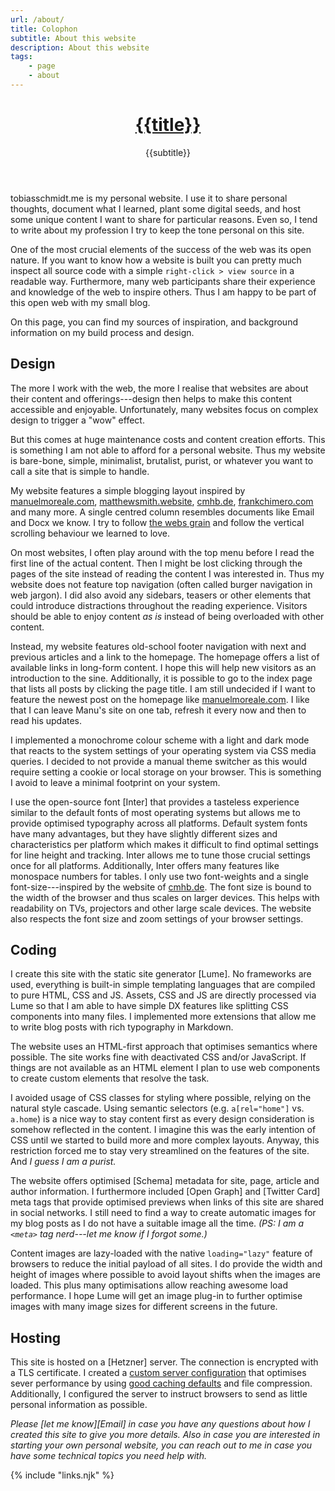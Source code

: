 ```yaml
---
url: /about/
title: Colophon
subtitle: About this website
description: About this website
tags:
    - page
    - about
---
```


<header>

# [{{title}}](/)

{{subtitle}}

</header>

<section>

tobiasschmidt.me is my personal website. I use it to share personal thoughts, document what I learned, plant some digital seeds, and host some unique content I want to share for particular reasons. Even so, I tend to write about my profession I try to keep the tone personal on this site.

One of the most crucial elements of the success of the web was its open nature. If you want to know how a website is built you can pretty much inspect all source code with a simple `right-click > view source` in a readable way. Furthermore, many web participants share their experience and knowledge of the web to inspire others. Thus I am happy to be part of this open web with my small blog.

On this page, you can find my sources of inspiration, and background information on my build process and design.

</section>

<section>

## Design

The more I work with the web, the more I realise that websites are about their content and offerings---design then helps to make this content accessible and enjoyable. Unfortunately, many websites focus on complex design to trigger a "wow" effect.

But this comes at huge maintenance costs and content creation efforts. This is something I am not able to afford for a personal website. Thus my website is bare-bone, simple, minimalist, brutalist, purist, or whatever you want to call a site that is simple to handle.

My website features a simple blogging layout inspired by [manuelmoreale.com](https://manuelmoreale.com/), [matthewsmith.website](https://matthewsmith.website/), [cmhb.de](https://cmhb.de/), [frankchimero.com](https://frankchimero.com/) and many more. A single centred column resembles documents like Email and Docx we know. I try to follow [the webs grain](https://frankchimero.com/blog/2015/the-webs-grain/) and follow the vertical scrolling behaviour we learned to love.

On most websites, I often play around with the top menu before I read the first line of the actual content. Then I might be lost clicking through the pages of the site instead of reading the content I was interested in. Thus my website does not feature top navigation (often called burger navigation in web jargon). I did also avoid any sidebars, teasers or other elements that could introduce distractions throughout the reading experience. Visitors should be able to enjoy content _as is_ instead of being overloaded with other content.

Instead, my website features old-school footer navigation with next and previous articles and a link to the homepage. The homepage offers a list of available links in long-form content. I hope this will help new visitors as an introduction to the sine.  Additionally, it is possible to go to the index page that lists all posts by clicking the page title. I am still undecided if I want to feature the newest post on the homepage like [manuelmoreale.com](https://manuelmoreale.com/). I like that I can leave Manu's site on one tab, refresh it every now and then to read his updates.

I implemented a monochrome colour scheme with a light and dark mode that reacts to the system settings of your operating system via CSS media queries. I decided to not provide a manual theme switcher as this would require setting a cookie or local storage on your browser. This is something I avoid to leave a minimal footprint on your system.

I use the open-source font [Inter] that provides a tasteless experience similar to the default fonts of most operating systems but allows me to provide optimised typography across all platforms. Default system fonts have many advantages, but they have slightly different sizes and characteristics per platform which makes it difficult to find optimal settings for line height and tracking. Inter allows me to tune those crucial settings once for all platforms. Additionally, Inter offers many features like monospace numbers for tables. I only use two font-weights and a single font-size---inspired by the website of [cmhb.de](https://cmhb.de/). The font size is bound to the width of the browser and thus scales on larger devices. This helps with readability on TVs, projectors and other large scale devices. The website also respects the font size and zoom settings of your browser settings.

</section><section>

## Coding

I create this site with the static site generator [Lume]. No frameworks are used, everything is built-in simple templating languages that are compiled to pure HTML, CSS and JS. Assets, CSS and JS are directly processed via Lume so that I am able to have simple DX features like splitting CSS components into many files. I implemented more extensions that allow me to write blog posts with rich typography in Markdown.

The website uses an HTML-first approach that optimises semantics where possible. The site works fine with deactivated CSS and/or JavaScript. If things are not available as an HTML element I plan to use web components to create custom elements that resolve the task.

I avoided usage of CSS classes for styling where possible, relying on the natural style cascade. Using semantic selectors (e.g. `a[rel="home"]` vs. `a.home`) is a nice way to stay content first as every design consideration is somehow reflected in the content. I imagine this was the early intention of CSS until we started to build more and more complex layouts. Anyway, this restriction forced me to stay very streamlined on the features of the site. And _I guess I am a purist._

The website offers optimised [Schema] metadata for site, page, article and author information. I furthermore included [Open Graph] and [Twitter Card] meta tags that provide optimised previews when links of this site are shared in social networks. I still need to find a way to create automatic images for my blog posts as I do not have a suitable image all the time. _(PS: I am a `<meta>` tag nerd---let me know if I forgot some.)_

Content images are lazy-loaded with the native `loading="lazy"` feature of browsers to reduce the initial payload of all sites. I do provide the width and height of images where possible to avoid layout shifts when the images are loaded. This plus many optimisations allow reaching awesome load performance. I hope Lume will get an image plug-in to further optimise images with many image sizes for different screens in the future.
</section><section>

## Hosting

This site is hosted on a [Hetzner] server. The connection is encrypted with a TLS certificate. I created a [custom server configuration](/server/) that optimises sever performance by using [good caching defaults](https://web.dev/love-your-cache/) and file compression. Additionally, I configured the server to instruct browsers to send as little personal information as possible.

</section>

<footer>

_Please [let me know][Email] in case you have any questions about how I created this site to give you more details. Also in case you are interested in starting your own personal website, you can reach out to me in case you have some technical topics you need help with._

</footer>

{% include "links.njk" %}
